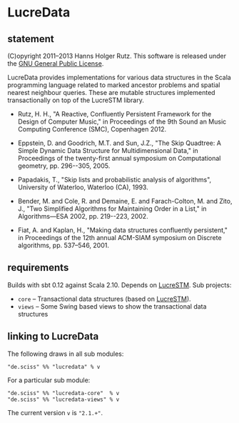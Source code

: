 # LucreData

## statement

(C)opyright 2011&ndash;2013 Hanns Holger Rutz. This software is released under the [GNU General Public License](http://github.com/Sciss/LucreData/blob/master/licenses/LucreData-License.txt).

LucreData provides implementations for various data structures in the Scala programming language related to marked ancestor problems and spatial nearest neighbour queries. These are mutable structures implemented transactionally on top of the LucreSTM library.

* Rutz, H. H., "A Reactive, Confluently Persistent Framework for the Design of Computer Music," in Proceedings of the 9th Sound an Music Computing Conference (SMC), Copenhagen 2012.

* Eppstein, D. and Goodrich, M.T. and Sun, J.Z., "The Skip Quadtree: A Simple Dynamic Data Structure for Multidimensional Data," in Proceedings of the twenty-first annual symposium on Computational geometry, pp. 296--305, 2005.

* Papadakis, T., "Skip lists and probabilistic analysis of algorithms", University of Waterloo, Waterloo (CA), 1993.

* Bender, M. and Cole, R. and Demaine, E. and Farach-Colton, M. and Zito, J., "Two Simplified Algorithms for Maintaining Order in a List," in Algorithms—ESA 2002, pp. 219--223, 2002.

* Fiat, A. and Kaplan, H., "Making data structures confluently persistent," in Proceedings of the 12th annual ACM-SIAM symposium on Discrete algorithms, pp. 537–546, 2001.

## requirements

Builds with sbt 0.12 against Scala 2.10. Depends on [LucreSTM](http://github.com/Sciss/LucreSTM). Sub projects:

* `core` &ndash; Transactional data structures (based on [LucreSTM](https://github.com/Sciss/LucreSTM)).
* `views` &ndash; Some Swing based views to show the transactional data structures

## linking to LucreData

The following draws in all sub modules:

    "de.sciss" %% "lucredata" % v

For a particular sub module:

    "de.sciss" %% "lucredata-core"  % v
    "de.sciss" %% "lucredata-views" % v

The current version `v` is `"2.1.+"`.
